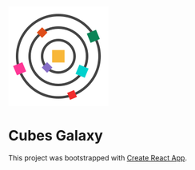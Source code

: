 [logo]: https://github.com/MenSeb/react-cubes-galaxy/blob/master/public/logo.svg "Cubes Galaxy logo"

![alt text][logo]

# Cubes Galaxy

This project was bootstrapped with [Create React App](https://github.com/facebook/create-react-app).